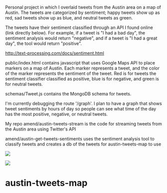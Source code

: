 
Personal project in which I overlaid tweets from the Austin area on a map of Austin. The tweets are categorized by sentiment; happy tweets show up as red, sad tweets show up as blue, and neutral tweets as green.

The tweets have their sentiment classified through an API I found online (link directly below). For example, if a tweet is "I had a bad day", the sentiment analysis would return "negative", and if a tweet is "I had a great day", the tool would return "positive".

http://text-processing.com/docs/sentiment.html

public/index.html contains javascript that uses Google Maps API to place markers on a map of Austin. Each marker represents a tweet, and the color of the marker represents the sentiment of the tweet. Red is for tweets the sentiment classifier classified as positive, blue is for negative, and green is for neutral tweets.

schemas/Tweet.js contains the MongoDB schema for tweets.

I'm currently debugging the route '/graph'. I plan to have a graph that shows tweet sentiments by hours of day so people can see what time of the day has the most positive, negative, or neutral tweets.

My repo amend/austin-tweets-stream is the code for streaming tweets from the Austin area using Twitter's API

amend/austin-get-tweets-sentiments uses the sentiment analysis tool to classify tweets and creates a db of the tweets for austin-tweets-map to use

![](http://i.imgur.com/U9RZKpQ.jpg)

![](http://i.imgur.com/PrjFNxy.jpg)

# austin-tweets-map
